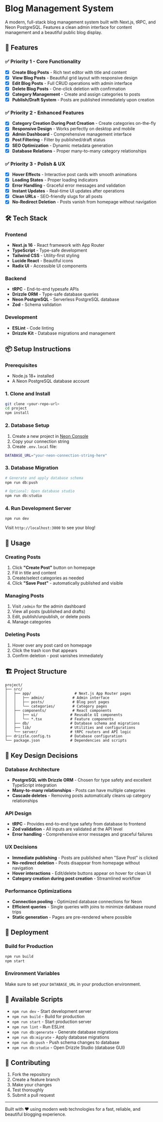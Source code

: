 # Blog Management System

A modern, full-stack blog management system built with Next.js, tRPC, and Neon PostgreSQL. Features a clean admin interface for content management and a beautiful public blog display.

## 🚀 Features

### ✅ Priority 1 - Core Functionality
- [x] **Create Blog Posts** - Rich text editor with title and content
- [x] **View Blog Posts** - Beautiful grid layout with responsive design
- [x] **Edit Blog Posts** - Full CRUD operations with admin interface
- [x] **Delete Blog Posts** - One-click deletion with confirmation
- [x] **Category Management** - Create and assign categories to posts
- [x] **Publish/Draft System** - Posts are published immediately upon creation

### ✅ Priority 2 - Enhanced Features
- [x] **Category Creation During Post Creation** - Create categories on-the-fly
- [x] **Responsive Design** - Works perfectly on desktop and mobile
- [x] **Admin Dashboard** - Comprehensive management interface
- [x] **Post Filtering** - Filter by published/draft status
- [x] **SEO Optimization** - Dynamic metadata generation
- [x] **Database Relations** - Proper many-to-many category relationships

### ✅ Priority 3 - Polish & UX
- [x] **Hover Effects** - Interactive post cards with smooth animations
- [x] **Loading States** - Proper loading indicators
- [x] **Error Handling** - Graceful error messages and validation
- [x] **Instant Updates** - Real-time UI updates after operations
- [x] **Clean URLs** - SEO-friendly slugs for all posts
- [x] **No-Redirect Deletion** - Posts vanish from homepage without navigation

## 🛠️ Tech Stack

### Frontend
- **Next.js 16** - React framework with App Router
- **TypeScript** - Type-safe development
- **Tailwind CSS** - Utility-first styling
- **Lucide React** - Beautiful icons
- **Radix UI** - Accessible UI components

### Backend
- **tRPC** - End-to-end typesafe APIs
- **Drizzle ORM** - Type-safe database queries
- **Neon PostgreSQL** - Serverless PostgreSQL database
- **Zod** - Schema validation

### Development
- **ESLint** - Code linting
- **Drizzle Kit** - Database migrations and management

## 📦 Setup Instructions

### Prerequisites
- Node.js 18+ installed
- A Neon PostgreSQL database account

### 1. Clone and Install
```bash
git clone <your-repo-url>
cd project
npm install
```

### 2. Database Setup
1. Create a new project in [Neon Console](https://console.neon.tech)
2. Copy your connection string
3. Create `.env.local` file:
```bash
DATABASE_URL="your-neon-connection-string-here"
```

### 3. Database Migration
```bash
# Generate and apply database schema
npm run db:push

# Optional: Open database studio
npm run db:studio
```

### 4. Run Development Server
```bash
npm run dev
```

Visit `http://localhost:3000` to see your blog!

## 🎯 Usage

### Creating Posts
1. Click **"Create Post"** button on homepage
2. Fill in title and content
3. Create/select categories as needed
4. Click **"Save Post"** - automatically published and visible

### Managing Posts
1. Visit `/admin` for the admin dashboard
2. View all posts (published and drafts)
3. Edit, publish/unpublish, or delete posts
4. Manage categories

### Deleting Posts
1. Hover over any post card on homepage
2. Click the trash icon that appears
3. Confirm deletion - post vanishes immediately

## 🏗️ Project Structure

```
project/
├── src/
│   ├── app/                    # Next.js App Router pages
│   │   ├── admin/             # Admin interface
│   │   ├── posts/             # Blog post pages
│   │   └── categories/        # Category pages
│   ├── components/            # React components
│   │   ├── ui/               # Reusable UI components
│   │   └── *.tsx             # Feature components
│   ├── db/                   # Database schema and migrations
│   ├── lib/                  # Utilities and configurations
│   └── server/               # tRPC routers and API logic
├── drizzle.config.ts         # Database configuration
└── package.json              # Dependencies and scripts
```

## 🔧 Key Design Decisions

### Database Architecture
- **PostgreSQL with Drizzle ORM** - Chosen for type safety and excellent TypeScript integration
- **Many-to-many relationships** - Posts can have multiple categories
- **Cascade deletes** - Removing posts automatically cleans up category relationships

### API Design
- **tRPC** - Provides end-to-end type safety from database to frontend
- **Zod validation** - All inputs are validated at the API level
- **Error handling** - Comprehensive error messages and graceful failures

### UX Decisions
- **Immediate publishing** - Posts are published when "Save Post" is clicked
- **No-redirect deletion** - Posts disappear from homepage without navigation
- **Hover interactions** - Edit/delete buttons appear on hover for clean UI
- **Category creation during post creation** - Streamlined workflow

### Performance Optimizations
- **Connection pooling** - Optimized database connections for Neon
- **Efficient queries** - Single queries with joins to minimize database round trips
- **Static generation** - Pages are pre-rendered where possible

## 🚀 Deployment

### Build for Production
```bash
npm run build
npm start
```

### Environment Variables
Make sure to set your `DATABASE_URL` in your production environment.

## 📝 Available Scripts

- `npm run dev` - Start development server
- `npm run build` - Build for production
- `npm run start` - Start production server
- `npm run lint` - Run ESLint
- `npm run db:generate` - Generate database migrations
- `npm run db:migrate` - Apply database migrations
- `npm run db:push` - Push schema changes to database
- `npm run db:studio` - Open Drizzle Studio (database GUI)

## 🤝 Contributing

1. Fork the repository
2. Create a feature branch
3. Make your changes
4. Test thoroughly
5. Submit a pull request

---

Built with ❤️ using modern web technologies for a fast, reliable, and beautiful blogging experience.